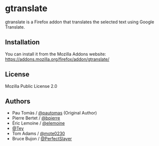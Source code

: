 # gtranslate

gtranslate is a Firefox addon that translates the selected text using Google Translate.

## Installation

You can install it from the Mozilla Addons website: https://addons.mozilla.org/firefox/addon/gtranslate/

## License

Mozilla Public License 2.0

## Authors

- Pau Tomàs / [@pautomas](https://github.com/pautomas) (Original Author)
- Pierre Bertet / [@bpierre](https://github.com/bpierre)
- Éric Lemoine / [@elemoine](https://github.com/elemoine)
- [@Tey](https://github.com/Tey)
- Tom Adams / [@mote0230](https://github.com/mote0230)
- Bruce Bujon / [@PerfectSlayer](https://github.com/PerfectSlayer)
